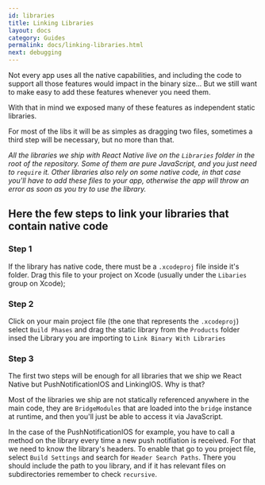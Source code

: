 ```yaml
---
id: libraries
title: Linking Libraries
layout: docs
category: Guides
permalink: docs/linking-libraries.html
next: debugging
---
```


Not every app uses all the native capabilities, and including the code to support
all those features would impact in the binary size... But we still want to make
easy to add these features whenever you need them.

With that in mind we exposed many of these features as independent static libraries.

For most of the libs it will be as simples as dragging two files, sometimes a third
step will be necessary, but no more than that.

_All the libraries we ship with React Native live on the `Libraries` folder in
the root of the repository. Some of them are pure JavaScript, and you just need
to `require` it. Other libraries also rely on some native code, in that case
you'll have to add these files to your app, otherwise the app will throw an
error as soon as you try to use the library._

## Here the few steps to link your libraries that contain native code

### Step 1

If the library has native code, there must be a `.xcodeproj` file inside it's
folder.
Drag this file to your project on Xcode (usually under the `Libaries` group
on Xcode);

### Step 2

Click on your main project file (the one that represents the `.xcodeproj`)
select `Build Phases` and drag the static library from the `Products` folder
insed the Library you are importing to `Link Binary With Libraries`

### Step 3

The first two steps will be enough for all libraries that we ship we React Native
but PushNotificationIOS and LinkingIOS. Why is that?

Most of the libraries we ship are not statically referenced anywhere in the
main code, they are `BridgeModules` that are loaded into the `bridge` instance
at runtime, and then you'll just be able to access it via JavaScript.

In the case of the PushNotificationIOS for example, you have to call a method
on the library every time a new push notifiation is received.
For that we need to know the library's headers. To enable that go to you project
file, select `Build Settings` and search for `Header Search Paths`. There
you should include the path to you library, and if it has relevant files on
subdirectories remember to check `recursive`.
